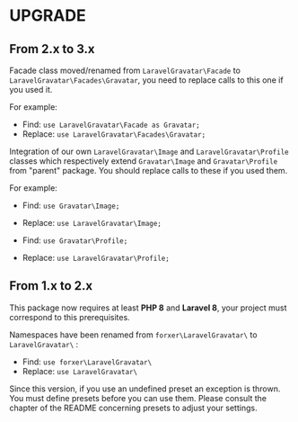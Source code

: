 UPGRADE
=======

From 2.x to 3.x
---------------

Facade class moved/renamed from `LaravelGravatar\Facade` to `LaravelGravatar\Facades\Gravatar`, you need to replace calls to this one if you used it.

For example:

- Find: `use LaravelGravatar\Facade as Gravatar;`
- Replace: `use LaravelGravatar\Facades\Gravatar;`

Integration of our own `LaravelGravatar\Image` and `LaravelGravatar\Profile` classes which respectively extend `Gravatar\Image` and `Gravatar\Profile` from "parent" package. You should replace calls to these if you used them.

For example:

- Find: `use Gravatar\Image;`
- Replace: `use LaravelGravatar\Image;`

- Find: `use Gravatar\Profile;`
- Replace: `use LaravelGravatar\Profile;`


From 1.x to 2.x
---------------

This package now requires at least **PHP 8** and **Laravel 8**, your project must correspond to this prerequisites.

Namespaces have been renamed from `forxer\LaravelGravatar\` to `LaravelGravatar\` :

- Find: `use forxer\LaravelGravatar\`
- Replace: `use LaravelGravatar\`

Since this version, if you use an undefined preset an exception is thrown. You must define presets before you can use them.
Please consult the chapter of the README concerning presets to adjust your settings.
